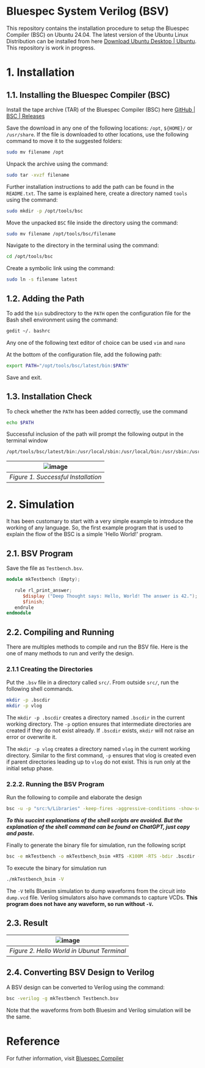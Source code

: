 # Bluespec System Verilog (BSV)
This repository contains the installation procedure to setup the Bluespec Compiler (BSC) on Ubuntu 24.04. The latest version of the Ubuntu Linux Distribution can be installed from here [Download Ubuntu Desktop | Ubuntu](https://ubuntu.com/download/desktop). This repository is work in progress.

# 1. Installation
## 1.1. Installing the Bluespec Compiler (BSC)
Install the tape archive (TAR) of the Bluespec Compiler (BSC) here [GitHub | BSC | Releases](https://github.com/B-Lang-org/bsc/releases) 

Save the download in any one of the following locations: `/opt`, `${HOME}/` or `/usr/share`. If the file is downloaded to other locations, use the following command to move it to the suggested folders: 
```sh
sudo mv filename /opt
```

Unpack the archive using the command: 
```sh
sudo tar -xvzf filename
```

Further installation instructions to add the path can be found in the `README.txt`. The same is explained here, create a directory named `tools` using the command: 
```sh
sudo mkdir -p /opt/tools/bsc
``` 

Move the unpacked `BSC` file inside the directory using the command: 
```sh
sudo mv filename /opt/tools/bsc/filename
```

Navigate to the directory in the terminal using the command: 
```sh
cd /opt/tools/bsc
``` 

Create a symbolic link using the command: 
```sh
sudo ln -s filename latest
```

## 1.2. Adding the Path
To add the `bin` subdirectory to the `PATH` open the configuration file for the Bash shell environment using the command: 
```sh
gedit ~/. bashrc
```
Any one of the following text editor of choice can be used `vim` and `nano`

At the bottom of the configuration file, add the following path: 
```sh
export PATH="/opt/tools/bsc/latest/bin:$PATH"
``` 
Save and exit.

## 1.3. Installation Check
To check whether the `PATH` has been added correctly, use the command 
```sh
echo $PATH
```

Successful inclusion of the path will prompt the following output in the terminal window 
```sh
/opt/tools/bsc/latest/bin:/usr/local/sbin:/usr/local/bin:/usr/sbin:/usr/bin:/sbin:/bin:/usr/games:/usr/local/games:/snap/bin:/snap/bin
```
|![image](https://github.com/user-attachments/assets/f29dcacb-604c-46a0-b636-43e727208b9a)|
|:-:|
|_Figure 1. Successful Installation_ |

# 2. Simulation
It has been customary to start with a very simple example to introduce the working of any language. So, the first example program that is used to explain the flow of the BSC is a simple 'Hello World!' program.

## 2.1. BSV Program
Save the file as `Testbench.bsv`.
```verilog
module mkTestbench (Empty);

   rule rl_print_answer;
      $display ("Deep Thought says: Hello, World! The answer is 42.");
      $finish;
   endrule
endmodule
```

## 2.2. Compiling and Running
There are multiples methods to compile and run the BSV file. Here is the one of many methods to run and verify the design.

### 2.1.1 Creating the Directories
Put the `.bsv` file in a directory called `src/`. From outside `src/`, run the following shell commands. 
```sh
mkdir -p .bscdir
mkdir -p vlog
```
The `mkdir -p .bscdir` creates a directory named `.bscdir` in the current working directory. The `-p` option ensures that intermediate directories are created if they do not exist already. If `.bscdir` exists, `mkdir` will not raise an error or overwrite it.

The `mkdir -p vlog` creates a directory named `vlog` in the current working directory. Similar to the first command, `-p` ensures that vlog is created even if parent directories leading up to `vlog` do not exist. This is run only at the initial setup phase.

### 2.2.2. Running the BSV Program
Run the following to compile and elaborate the design
```sh
bsc -u -p "src:%/Libraries" -keep-fires -aggressive-conditions -show-schedule -show-range-conflict +RTS -K100M -RTS -bdir .bscdir -simdir .bscdir -info-dir .bscdir -vdir vlog -steps 10000000 -sim -g mkTestbench -o temp src/Testbench.bsv
```
**_To this succint explanations of the shell scripts are avoided. But the explanation of the shell command can be found on ChatGPT, just copy and paste._**

Finally to generate the binary file for simulation, run the following script
```sh
bsc -e mkTestbench -o mkTestbench_bsim +RTS -K100M -RTS -bdir .bscdir -simdir .bscdir -info-dir .bscdir -vdir vlog -sim -keep-fires
```

To execute the binary for simulation run
```sh
./mkTestbench_bsim -V
```

The `-V` tells Bluesim simulation to dump waveforms from the circuit into `dump.vcd` file. Verilog simulators also have commands to capture VCDs. **This program does not have any waveform, so run without `-V`.**

## 2.3. Result
|![image](https://github.com/user-attachments/assets/95e2acd4-3b8f-413d-b2a1-01f362f93ec6)|
|:-:|
|_Figure 2. Hello World in Ubunut Terminal_|

## 2.4. Converting BSV Design to Verilog
A BSV design can be converted to Verilog using the command:
```sh
bsc -verilog -g mkTestbench Testbench.bsv
```

Note that the waveforms from both Bluesim and Verilog simulation will be the same.

# Reference
For futher information, visit [Bluespec Compiler](https://github.com/B-Lang-org/bsc)







